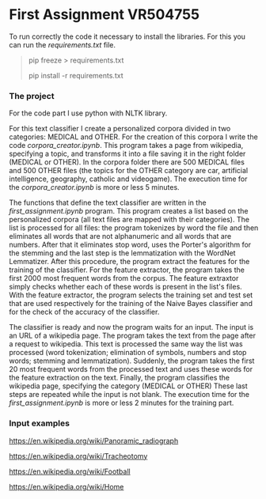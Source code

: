 # First Assignment VR504755
To run correctly the code it necessary to install the libraries. For this you can run the *requirements.txt* file.

> pip freeze > requirements.txt
> 
> pip install -r requirements.txt

### The project
For the code part I use python with NLTK library.

For this text classifier I create a personalized corpora divided in two categories: MEDICAL and OTHER.
For the creation of this corpora I write the code *corpora_creator.ipynb*. This program takes a page from wikipedia, specifying a topic, and transforms it into a file saving it in the right folder (MEDICAL or OTHER).
In the corpora folder there are 500 MEDICAL files and 500 OTHER files (the topics for the OTHER category are car, artificial intelligence, geography, catholic and videogame).
The execution time for the *corpora_creator.ipynb* is more or less 5 minutes.

The functions that define the text classifier are written in the *first_assignment.ipynb* program. This program creates a list based on the personalized corpora (all text files are mapped with their categories).
The list is processed for all files: the program tokenizes by word the file and then eliminates all words that are not alphanumeric and all words that are numbers. After that it eliminates stop word, uses the Porter's algorithm for the stemming and the last step is the lemmatization with the WordNet Lemmatizer.
After this procedure, the program extract the features for the training of the classifier. For the feature extractor, the program takes the first 2000 most frequent words from the corpus. The feature extraxtor simply checks whether each of these words is present in the list's files. With the feature extractor, the program selects the training set and test set that are used respectively for the training of the Naive Bayes classifier and for the check of the accuracy of the classifier. 

The classifier is ready and now the program waits for an input. The input is an URL of a wikipedia page.
The program takes the text from the page after a request to wikipedia. This text is processed the same way the list was processed (word tokenization; elimination of symbols, numbers and stop words; stemming and lemmatization). Suddenly, the program takes the first 20 most frequent words from the processed text and uses these words for the feature extraction on the text.
Finally, the program classifies the wikipedia page, specifying the category (MEDICAL or OTHER)
These last steps are repeated while the input is not blank.
The execution time for the *first_assignment.ipynb* is more or less 2 minutes for the training part.

### Input examples
https://en.wikipedia.org/wiki/Panoramic_radiograph

https://en.wikipedia.org/wiki/Tracheotomy

https://en.wikipedia.org/wiki/Football

https://en.wikipedia.org/wiki/Home
